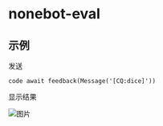 # nonebot-eval

## 示例
发送
```
code await feedback(Message('[CQ:dice]'))
```
显示结果

![图片](https://github.com/user-attachments/assets/87d30c4b-1357-4ecd-a5e4-436cab3e2752)
